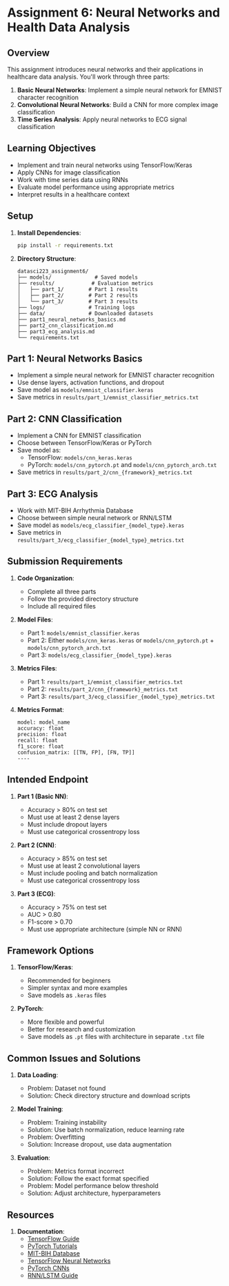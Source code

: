 # Assignment 6: Neural Networks and Health Data Analysis

## Overview

This assignment introduces neural networks and their applications in healthcare data analysis. You'll work through three parts:

1. **Basic Neural Networks**: Implement a simple neural network for EMNIST character recognition
2. **Convolutional Neural Networks**: Build a CNN for more complex image classification
3. **Time Series Analysis**: Apply neural networks to ECG signal classification

## Learning Objectives

- Implement and train neural networks using TensorFlow/Keras
- Apply CNNs for image classification
- Work with time series data using RNNs
- Evaluate model performance using appropriate metrics
- Interpret results in a healthcare context

## Setup

1. **Install Dependencies**:
   ```bash
   pip install -r requirements.txt
   ```

2. **Directory Structure**:
   ```
   datasci223_assignment6/
   ├── models/              # Saved models
   ├── results/            # Evaluation metrics
   │   ├── part_1/        # Part 1 results
   │   ├── part_2/        # Part 2 results
   │   └── part_3/        # Part 3 results
   ├── logs/              # Training logs
   ├── data/              # Downloaded datasets
   ├── part1_neural_networks_basics.md
   ├── part2_cnn_classification.md
   ├── part3_ecg_analysis.md
   └── requirements.txt
   ```

## Part 1: Neural Networks Basics

- Implement a simple neural network for EMNIST character recognition
- Use dense layers, activation functions, and dropout
- Save model as `models/emnist_classifier.keras`
- Save metrics in `results/part_1/emnist_classifier_metrics.txt`

## Part 2: CNN Classification

- Implement a CNN for EMNIST classification
- Choose between TensorFlow/Keras or PyTorch
- Save model as:
  - TensorFlow: `models/cnn_keras.keras`
  - PyTorch: `models/cnn_pytorch.pt` and `models/cnn_pytorch_arch.txt`
- Save metrics in `results/part_2/cnn_{framework}_metrics.txt`

## Part 3: ECG Analysis

- Work with MIT-BIH Arrhythmia Database
- Choose between simple neural network or RNN/LSTM
- Save model as `models/ecg_classifier_{model_type}.keras`
- Save metrics in `results/part_3/ecg_classifier_{model_type}_metrics.txt`

## Submission Requirements

1. **Code Organization**:
   - Complete all three parts
   - Follow the provided directory structure
   - Include all required files

2. **Model Files**:
   - Part 1: `models/emnist_classifier.keras`
   - Part 2: Either `models/cnn_keras.keras` or `models/cnn_pytorch.pt` + `models/cnn_pytorch_arch.txt`
   - Part 3: `models/ecg_classifier_{model_type}.keras`

3. **Metrics Files**:
   - Part 1: `results/part_1/emnist_classifier_metrics.txt`
   - Part 2: `results/part_2/cnn_{framework}_metrics.txt`
   - Part 3: `results/part_3/ecg_classifier_{model_type}_metrics.txt`

4. **Metrics Format**:
   ```
   model: model_name
   accuracy: float
   precision: float
   recall: float
   f1_score: float
   confusion_matrix: [[TN, FP], [FN, TP]]
   ----
   ```

## Intended Endpoint

1. **Part 1 (Basic NN)**:
   - Accuracy > 80% on test set
   - Must use at least 2 dense layers
   - Must include dropout layers
   - Must use categorical crossentropy loss

2. **Part 2 (CNN)**:
   - Accuracy > 85% on test set
   - Must use at least 2 convolutional layers
   - Must include pooling and batch normalization
   - Must use categorical crossentropy loss

3. **Part 3 (ECG)**:
   - Accuracy > 75% on test set
   - AUC > 0.80
   - F1-score > 0.70
   - Must use appropriate architecture (simple NN or RNN)

## Framework Options

1. **TensorFlow/Keras**:
   - Recommended for beginners
   - Simpler syntax and more examples
   - Save models as `.keras` files

2. **PyTorch**:
   - More flexible and powerful
   - Better for research and customization
   - Save models as `.pt` files with architecture in separate `.txt` file

## Common Issues and Solutions

1. **Data Loading**:
   - Problem: Dataset not found
   - Solution: Check directory structure and download scripts

2. **Model Training**:
   - Problem: Training instability
   - Solution: Use batch normalization, reduce learning rate
   - Problem: Overfitting
   - Solution: Increase dropout, use data augmentation

3. **Evaluation**:
   - Problem: Metrics format incorrect
   - Solution: Follow the exact format specified
   - Problem: Model performance below threshold
   - Solution: Adjust architecture, hyperparameters

## Resources

1. **Documentation**:
   - [TensorFlow Guide](https://www.tensorflow.org/guide)
   - [PyTorch Tutorials](https://pytorch.org/tutorials/)
   - [MIT-BIH Database](https://www.physionet.org/content/mitdb/1.0.0/)
   - [TensorFlow Neural Networks](https://www.tensorflow.org/tutorials)
   - [PyTorch CNNs](https://pytorch.org/tutorials/beginner/blitz/cifar10_tutorial.html)
   - [RNN/LSTM Guide](https://www.tensorflow.org/guide/keras/rnn)
